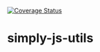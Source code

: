 [![Coverage Status](https://coveralls.io/repos/github/sameer-ahmed/simply-js-utils/badge.svg?branch=master)](https://coveralls.io/github/sameer-ahmed/simply-js-utils?branch=master)

# simply-js-utils
